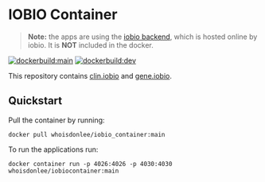 # IOBIO Container

> **Note:** the apps are using the [iobio backend](https://github.com/iobio/iobio-gru-backend), which is hosted online by iobio. It is **NOT** included in the docker.

[![dockerbuild:main](https://img.shields.io/github/workflow/status/WhoisDonlee/iobio_containers/Docker%20build%20&%20push%20iobio%20container/main?label=%20build%3Amain&logo=docker)](https://hub.docker.com/r/whoisdonlee/iobio_containers)
[![dockerbuild:dev](https://img.shields.io/github/workflow/status/WhoisDonlee/iobio_containers/Docker%20build%20&%20push%20iobio%20container/dev?label=%20build%3Adev&logo=docker)](https://hub.docker.com/r/whoisdonlee/iobio_containers)

This repository contains [clin.iobio](https://github.com/iobio/clin.iobio) and [gene.iobio](https://github.com/iobio/gene.iobio). 

## Quickstart

Pull the container by running:
``` shell
docker pull whoisdonlee/iobio_container:main
```

To run the applications run:

``` shell
docker container run -p 4026:4026 -p 4030:4030 whoisdonlee/iobiocontainer:main
```




